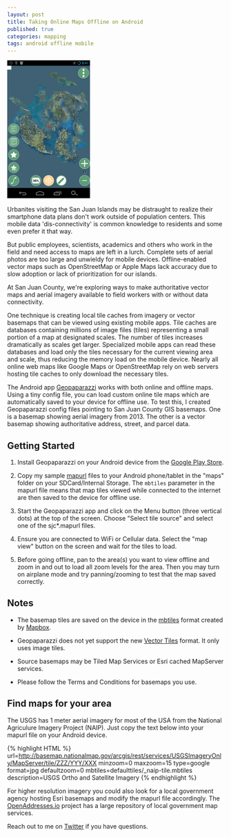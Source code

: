 ```yaml
---
layout: post
title: Taking Online Maps Offline on Android
published: true
categories: mapping
tags: android offline mobile
---
```


![Geopaparazzi Screenshot](/assets/geopaparazzi-screenshot.png)

Urbanites visiting the San Juan Islands may be distraught to realize their smartphone data plans don't work outside of population centers. This mobile data 'dis-connectivity' is common knowledge to residents and some even prefer it that way.

But public employees, scientists, academics and others who work in the field and need access to maps are left in a lurch. Complete sets of aerial photos are too large and unwieldy for mobile devices. Offline-enabled vector maps such as OpenStreetMap or Apple Maps lack accuracy due to slow adoption or lack of prioritization for our islands.

At San Juan County, we're exploring ways to make authoritative vector maps and aerial imagery available to field workers with or without data connectivity.

One technique is creating local tile caches from imagery or vector basemaps that can be viewed using existing mobile apps. Tile caches are databases containing millions of image files (tiles) representing a small portion of a map at designated scales. The number of tiles increases dramatically as scales get larger. Specialized mobile apps can read these databases and load only the tiles necessary for the current viewing area and scale, thus reducing the memory load on the mobile device. Nearly all online web maps like Google Maps or OpenStreetMap rely on web servers hosting tile caches to only download the necessary tiles.

The Android app [Geopaparazzi](http://geopaparazzi.github.io/geopaparazzi) works with both online and offline maps. Using a tiny config file, you can load custom online tile maps which are automatically saved to your device for offline use. To test this, I created Geopaparazzi config files pointing to San Juan County GIS basemaps. One is a basemap showing aerial imagery from 2013. The other is a vector basemap showing authoritative address, street, and parcel data.


## Getting Started

1) Install Geopaparazzi on your Android device from the [Google Play Store](https://play.google.com/store/apps/details?id=eu.hydrologis.geopaparazzi).

2) Copy my sample [mapurl](https://gist.github.com/npeihl/bbc0fc7e7579007a7d68) files to your Android phone/tablet in the "maps" folder on your SDCard/Internal Storage. The ```mbtiles``` parameter in the mapurl file means that map tiles viewed while connected to the internet are then saved to the device for offline use.

3) Start the Geopaparazzi app and click on the Menu button (three vertical dots) at the top of the screen. Choose "Select tile source" and select one of the sjc*.mapurl files.

4) Ensure you are connected to WiFi or Cellular data. Select the "map view" button on the screen and wait for the tiles to load.

5) Before going offline, pan to the area(s) you want to view offline and zoom in and out to load all zoom levels for the area. Then you may turn on airplane mode and try panning/zooming to test that the map saved correctly.

## Notes

- The basemap tiles are saved on the device in the [mbtiles](https://www.mapbox.com/guides/an-open-platform/#mbtiles) format created by [Mapbox](http://mapbox.com).

- Geopaparazzi does not yet support the new [Vector Tiles](https://www.mapbox.com/developers/vector-tiles/) format. It only uses image tiles.

- Source basemaps may be Tiled Map Services or Esri cached MapServer services.

- Please follow the Terms and Conditions for basemaps you use.

## Find maps for your area

The USGS has 1 meter aerial imagery for most of the USA from the National Agriculure Imagery Project (NAIP). Just copy the text below into your mapurl file on your Android device.

{% highlight HTML %}
url=http://basemap.nationalmap.gov/arcgis/rest/services/USGSImageryOnly/MapServer/tile/ZZZ/YYY/XXX
minzoom=0
maxzoom=15
type=google
format=jpg
defaultzoom=0
mbtiles=defaulttiles/_naip-tile.mbtiles
description=USGS Ortho and Satellite Imagery
{% endhighlight %}

For higher resolution imagery you could also look for a local government agency hosting Esri basemaps and modify the mapurl file accordingly. The [OpenAddresses.io](https://github.com/openaddresses/openaddresses/tree/master/sources) project has a large repository of local government map services.

Reach out to me on [Twitter](http://twitter.com/npeihl) if you have questions.
